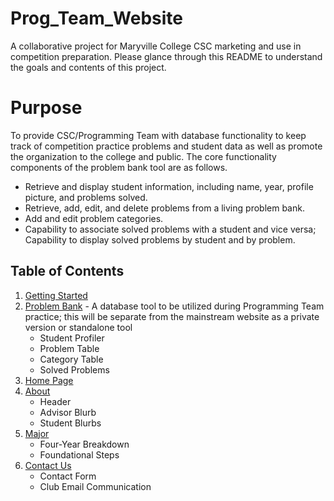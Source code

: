 # Prog_Team_Website
A collaborative project for Maryville College CSC marketing and use in competition preparation. Please glance through this README to understand the goals and contents of this project.

# Purpose
To provide CSC/Programming Team with database functionality to keep track of competition practice problems and student data as well as promote the organization to the college and public. The core functionality components of the problem bank tool are as follows.
* Retrieve and display student information, including name, year, profile picture, and problems solved.
* Retrieve, add, edit, and delete problems from a living problem bank.
* Add and edit problem categories.
* Capability to associate solved problems with a student and vice versa; Capability to display solved problems by student and by problem.

## Table of Contents

1. [Getting Started](#getting-started)
2. [Problem Bank](#problembank) - A database tool to be utilized during Programming Team practice; this will be separate from the mainstream website as a private version or standalone tool
    * Student Profiler
    * Problem Table
    * Category Table
    * Solved Problems
3. [Home Page](#home)
4. [About](#about)
    * Header
    * Advisor Blurb
    * Student Blurbs
5. [Major](#major)
    * Four-Year Breakdown
    * Foundational Steps
6. [Contact Us](#contact-us)
    * Contact Form
    * Club Email Communication